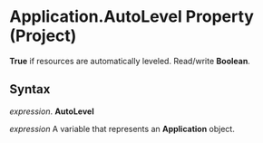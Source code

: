 
# Application.AutoLevel Property (Project)

 **True** if resources are automatically leveled. Read/write **Boolean**.


## Syntax

 _expression_. **AutoLevel**

 _expression_ A variable that represents an **Application** object.

